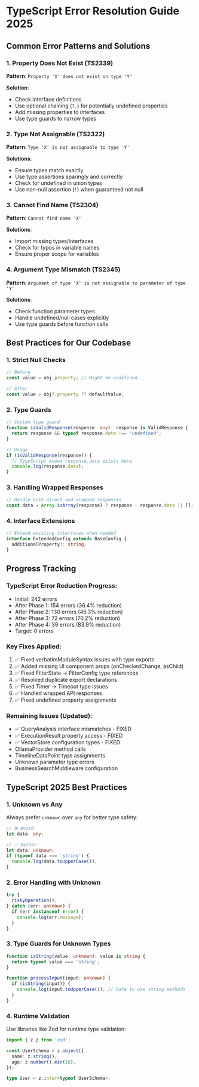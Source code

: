 # TypeScript Error Resolution Guide 2025

## Common Error Patterns and Solutions

### 1. Property Does Not Exist (TS2339)
**Pattern**: `Property 'X' does not exist on type 'Y'`

**Solution**: 
- Check interface definitions
- Use optional chaining (`?.`) for potentially undefined properties
- Add missing properties to interfaces
- Use type guards to narrow types

### 2. Type Not Assignable (TS2322)
**Pattern**: `Type 'X' is not assignable to type 'Y'`

**Solutions**:
- Ensure types match exactly
- Use type assertions sparingly and correctly
- Check for undefined in union types
- Use non-null assertion (`!`) when guaranteed not null

### 3. Cannot Find Name (TS2304)
**Pattern**: `Cannot find name 'X'`

**Solutions**:
- Import missing types/interfaces
- Check for typos in variable names
- Ensure proper scope for variables

### 4. Argument Type Mismatch (TS2345)
**Pattern**: `Argument of type 'X' is not assignable to parameter of type 'Y'`

**Solutions**:
- Check function parameter types
- Handle undefined/null cases explicitly
- Use type guards before function calls

## Best Practices for Our Codebase

### 1. Strict Null Checks
```typescript
// Before
const value = obj.property; // Might be undefined

// After
const value = obj?.property ?? defaultValue;
```

### 2. Type Guards
```typescript
// Custom type guard
function isValidResponse(response: any): response is ValidResponse {
  return response && typeof response.data !== 'undefined';
}

// Usage
if (isValidResponse(response)) {
  // TypeScript knows response.data exists here
  console.log(response.data);
}
```

### 3. Handling Wrapped Responses
```typescript
// Handle both direct and wrapped responses
const data = Array.isArray(response) ? response : response.data || [];
```

### 4. Interface Extensions
```typescript
// Extend existing interfaces when needed
interface ExtendedConfig extends BaseConfig {
  additionalProperty?: string;
}
```

## Progress Tracking

### TypeScript Error Reduction Progress:
- Initial: 242 errors
- After Phase 1: 154 errors (36.4% reduction)
- After Phase 2: 130 errors (46.3% reduction)  
- After Phase 3: 72 errors (70.2% reduction)
- After Phase 4: 39 errors (83.9% reduction)
- Target: 0 errors

### Key Fixes Applied:
1. ✅ Fixed verbatimModuleSyntax issues with type exports
2. ✅ Added missing UI component props (onCheckedChange, asChild)
3. ✅ Fixed FilterState → FilterConfig type references
4. ✅ Resolved duplicate export declarations
5. ✅ Fixed Timer → Timeout type issues
6. ✅ Handled wrapped API responses
7. ✅ Fixed undefined property assignments

### Remaining Issues (Updated):
- ✅ QueryAnalysis interface mismatches - FIXED
- ✅ ExecutionResult property access - FIXED  
- ✅ VectorStore configuration types - FIXED
- OllamaProvider method calls
- TimelineDataPoint type assignments
- Unknown parameter type errors
- BusinessSearchMiddleware configuration

## TypeScript 2025 Best Practices

### 1. Unknown vs Any
Always prefer `unknown` over `any` for better type safety:
```typescript
// ❌ Avoid
let data: any;

// ✅ Better
let data: unknown;
if (typeof data === 'string') {
  console.log(data.toUpperCase());
}
```

### 2. Error Handling with Unknown
```typescript
try {
  riskyOperation();
} catch (err: unknown) {
  if (err instanceof Error) {
    console.log(err.message);
  }
}
```

### 3. Type Guards for Unknown Types
```typescript
function isString(value: unknown): value is string {
  return typeof value === 'string';
}

function processInput(input: unknown) {
  if (isString(input)) {
    console.log(input.toUpperCase()); // Safe to use string methods
  }
}
```

### 4. Runtime Validation
Use libraries like Zod for runtime type validation:
```typescript
import { z } from 'zod';

const UserSchema = z.object({
  name: z.string(),
  age: z.number().min(18),
});

type User = z.infer<typeof UserSchema>;
```